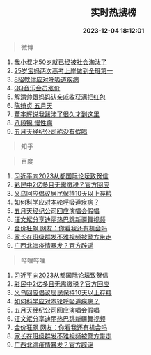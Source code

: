 <div align="center"><h2>实时热搜榜</h2><h4>2023-12-04 18:12:01</h4></div>

> 微博  

1. [我小叔才50岁就已经被社会淘汰了](https://s.weibo.com/weibo?q=%E6%88%91%E5%B0%8F%E5%8F%94%E6%89%8D50%E5%B2%81%E5%B0%B1%E5%B7%B2%E7%BB%8F%E8%A2%AB%E7%A4%BE%E4%BC%9A%E6%B7%98%E6%B1%B0%E4%BA%86&t=31&band_rank=1&Refer=top)<br />
2. [25岁宝妈两次高考上岸做到全班第一](https://s.weibo.com/weibo?q=%2325%E5%B2%81%E5%AE%9D%E5%A6%88%E4%B8%A4%E6%AC%A1%E9%AB%98%E8%80%83%E4%B8%8A%E5%B2%B8%E5%81%9A%E5%88%B0%E5%85%A8%E7%8F%AD%E7%AC%AC%E4%B8%80%23&t=31&band_rank=2&Refer=top)<br />
3. [8招教你应对呼吸道疾病](https://s.weibo.com/weibo?q=%238%E6%8B%9B%E6%95%99%E4%BD%A0%E5%BA%94%E5%AF%B9%E5%91%BC%E5%90%B8%E9%81%93%E7%96%BE%E7%97%85%23&t=31&band_rank=3&Refer=top)<br />
4. [QQ音乐会员涨价](https://s.weibo.com/weibo?q=QQ%E9%9F%B3%E4%B9%90%E4%BC%9A%E5%91%98%E6%B6%A8%E4%BB%B7&t=31&band_rank=4&Refer=top)<br />
5. [解清帅跟妈妈认亲戚收获满把红包](https://s.weibo.com/weibo?q=%23%E8%A7%A3%E6%B8%85%E5%B8%85%E8%B7%9F%E5%A6%88%E5%A6%88%E8%AE%A4%E4%BA%B2%E6%88%9A%E6%94%B6%E8%8E%B7%E6%BB%A1%E6%8A%8A%E7%BA%A2%E5%8C%85%23&t=31&band_rank=5&Refer=top)<br />
6. [陈绮贞 五月天](https://s.weibo.com/weibo?q=%E9%99%88%E7%BB%AE%E8%B4%9E%20%E4%BA%94%E6%9C%88%E5%A4%A9&t=31&band_rank=6&Refer=top)<br />
7. [董宇辉说我跋涉了很久才到这里](https://s.weibo.com/weibo?q=%23%E8%91%A3%E5%AE%87%E8%BE%89%E8%AF%B4%E6%88%91%E8%B7%8B%E6%B6%89%E4%BA%86%E5%BE%88%E4%B9%85%E6%89%8D%E5%88%B0%E8%BF%99%E9%87%8C%23&t=31&band_rank=7&Refer=top)<br />
8. [八段锦 慢性病](https://s.weibo.com/weibo?q=%E5%85%AB%E6%AE%B5%E9%94%A6%20%E6%85%A2%E6%80%A7%E7%97%85&t=31&band_rank=8&Refer=top)<br />
9. [五月天经纪公司称没有假唱](https://s.weibo.com/weibo?q=%23%E4%BA%94%E6%9C%88%E5%A4%A9%E7%BB%8F%E7%BA%AA%E5%85%AC%E5%8F%B8%E7%A7%B0%E6%B2%A1%E6%9C%89%E5%81%87%E5%94%B1%23&t=31&band_rank=9&Refer=top)<br />

> 知乎  


> 百度  

1. [习近平向2023从都国际论坛致贺信](https://www.baidu.com/s?wd=%E4%B9%A0%E8%BF%91%E5%B9%B3%E5%90%912023%E4%BB%8E%E9%83%BD%E5%9B%BD%E9%99%85%E8%AE%BA%E5%9D%9B%E8%87%B4%E8%B4%BA%E4%BF%A1&sa=fyb_news&rsv_dl=fyb_news)<br />
2. [彩民中2亿多且无需缴税？官方回应](https://www.baidu.com/s?wd=%E5%BD%A9%E6%B0%91%E4%B8%AD2%E4%BA%BF%E5%A4%9A%E4%B8%94%E6%97%A0%E9%9C%80%E7%BC%B4%E7%A8%8E%EF%BC%9F%E5%AE%98%E6%96%B9%E5%9B%9E%E5%BA%94&sa=fyb_news&rsv_dl=fyb_news)<br />
3. [义乌回应倡议居民保持10天以上存粮](https://www.baidu.com/s?wd=%E4%B9%89%E4%B9%8C%E5%9B%9E%E5%BA%94%E5%80%A1%E8%AE%AE%E5%B1%85%E6%B0%91%E4%BF%9D%E6%8C%8110%E5%A4%A9%E4%BB%A5%E4%B8%8A%E5%AD%98%E7%B2%AE&sa=fyb_news&rsv_dl=fyb_news)<br />
4. [如何科学应对本轮呼吸道疾病？](https://www.baidu.com/s?wd=%E5%A6%82%E4%BD%95%E7%A7%91%E5%AD%A6%E5%BA%94%E5%AF%B9%E6%9C%AC%E8%BD%AE%E5%91%BC%E5%90%B8%E9%81%93%E7%96%BE%E7%97%85%EF%BC%9F&sa=fyb_news&rsv_dl=fyb_news)<br />
5. [五月天经纪公司回应演唱会假唱](https://www.baidu.com/s?wd=%E4%BA%94%E6%9C%88%E5%A4%A9%E7%BB%8F%E7%BA%AA%E5%85%AC%E5%8F%B8%E5%9B%9E%E5%BA%94%E6%BC%94%E5%94%B1%E4%BC%9A%E5%81%87%E5%94%B1&sa=fyb_news&rsv_dl=fyb_news)<br />
6. [汪文斌分享迪丽热巴跳新疆舞视频](https://www.baidu.com/s?wd=%E6%B1%AA%E6%96%87%E6%96%8C%E5%88%86%E4%BA%AB%E8%BF%AA%E4%B8%BD%E7%83%AD%E5%B7%B4%E8%B7%B3%E6%96%B0%E7%96%86%E8%88%9E%E8%A7%86%E9%A2%91&sa=fyb_news&rsv_dl=fyb_news)<br />
7. [金价狂飙 网友：你看我还有机会吗](https://www.baidu.com/s?wd=%E9%87%91%E4%BB%B7%E7%8B%82%E9%A3%99+%E7%BD%91%E5%8F%8B%EF%BC%9A%E4%BD%A0%E7%9C%8B%E6%88%91%E8%BF%98%E6%9C%89%E6%9C%BA%E4%BC%9A%E5%90%97&sa=fyb_news&rsv_dl=fyb_news)<br />
8. [家长在班级群发不雅视频被警方带走](https://www.baidu.com/s?wd=%E5%AE%B6%E9%95%BF%E5%9C%A8%E7%8F%AD%E7%BA%A7%E7%BE%A4%E5%8F%91%E4%B8%8D%E9%9B%85%E8%A7%86%E9%A2%91%E8%A2%AB%E8%AD%A6%E6%96%B9%E5%B8%A6%E8%B5%B0&sa=fyb_news&rsv_dl=fyb_news)<br />
9. [广西北海疫情暴发？官方辟谣](https://www.baidu.com/s?wd=%E5%B9%BF%E8%A5%BF%E5%8C%97%E6%B5%B7%E7%96%AB%E6%83%85%E6%9A%B4%E5%8F%91%EF%BC%9F%E5%AE%98%E6%96%B9%E8%BE%9F%E8%B0%A3&sa=fyb_news&rsv_dl=fyb_news)<br />

> 哔哩哔哩  

1. [习近平向2023从都国际论坛致贺信](https://www.baidu.com/s?wd=%E4%B9%A0%E8%BF%91%E5%B9%B3%E5%90%912023%E4%BB%8E%E9%83%BD%E5%9B%BD%E9%99%85%E8%AE%BA%E5%9D%9B%E8%87%B4%E8%B4%BA%E4%BF%A1&sa=fyb_news&rsv_dl=fyb_news)<br />
2. [彩民中2亿多且无需缴税？官方回应](https://www.baidu.com/s?wd=%E5%BD%A9%E6%B0%91%E4%B8%AD2%E4%BA%BF%E5%A4%9A%E4%B8%94%E6%97%A0%E9%9C%80%E7%BC%B4%E7%A8%8E%EF%BC%9F%E5%AE%98%E6%96%B9%E5%9B%9E%E5%BA%94&sa=fyb_news&rsv_dl=fyb_news)<br />
3. [义乌回应倡议居民保持10天以上存粮](https://www.baidu.com/s?wd=%E4%B9%89%E4%B9%8C%E5%9B%9E%E5%BA%94%E5%80%A1%E8%AE%AE%E5%B1%85%E6%B0%91%E4%BF%9D%E6%8C%8110%E5%A4%A9%E4%BB%A5%E4%B8%8A%E5%AD%98%E7%B2%AE&sa=fyb_news&rsv_dl=fyb_news)<br />
4. [如何科学应对本轮呼吸道疾病？](https://www.baidu.com/s?wd=%E5%A6%82%E4%BD%95%E7%A7%91%E5%AD%A6%E5%BA%94%E5%AF%B9%E6%9C%AC%E8%BD%AE%E5%91%BC%E5%90%B8%E9%81%93%E7%96%BE%E7%97%85%EF%BC%9F&sa=fyb_news&rsv_dl=fyb_news)<br />
5. [五月天经纪公司回应演唱会假唱](https://www.baidu.com/s?wd=%E4%BA%94%E6%9C%88%E5%A4%A9%E7%BB%8F%E7%BA%AA%E5%85%AC%E5%8F%B8%E5%9B%9E%E5%BA%94%E6%BC%94%E5%94%B1%E4%BC%9A%E5%81%87%E5%94%B1&sa=fyb_news&rsv_dl=fyb_news)<br />
6. [汪文斌分享迪丽热巴跳新疆舞视频](https://www.baidu.com/s?wd=%E6%B1%AA%E6%96%87%E6%96%8C%E5%88%86%E4%BA%AB%E8%BF%AA%E4%B8%BD%E7%83%AD%E5%B7%B4%E8%B7%B3%E6%96%B0%E7%96%86%E8%88%9E%E8%A7%86%E9%A2%91&sa=fyb_news&rsv_dl=fyb_news)<br />
7. [金价狂飙 网友：你看我还有机会吗](https://www.baidu.com/s?wd=%E9%87%91%E4%BB%B7%E7%8B%82%E9%A3%99+%E7%BD%91%E5%8F%8B%EF%BC%9A%E4%BD%A0%E7%9C%8B%E6%88%91%E8%BF%98%E6%9C%89%E6%9C%BA%E4%BC%9A%E5%90%97&sa=fyb_news&rsv_dl=fyb_news)<br />
8. [家长在班级群发不雅视频被警方带走](https://www.baidu.com/s?wd=%E5%AE%B6%E9%95%BF%E5%9C%A8%E7%8F%AD%E7%BA%A7%E7%BE%A4%E5%8F%91%E4%B8%8D%E9%9B%85%E8%A7%86%E9%A2%91%E8%A2%AB%E8%AD%A6%E6%96%B9%E5%B8%A6%E8%B5%B0&sa=fyb_news&rsv_dl=fyb_news)<br />
9. [广西北海疫情暴发？官方辟谣](https://www.baidu.com/s?wd=%E5%B9%BF%E8%A5%BF%E5%8C%97%E6%B5%B7%E7%96%AB%E6%83%85%E6%9A%B4%E5%8F%91%EF%BC%9F%E5%AE%98%E6%96%B9%E8%BE%9F%E8%B0%A3&sa=fyb_news&rsv_dl=fyb_news)<br />
